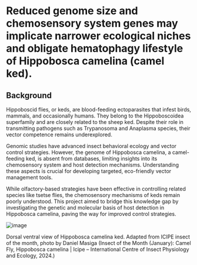 # Reduced genome size and chemosensory system genes may implicate narrower ecological niches and obligate hematophagy lifestyle of Hippobosca camelina (camel ked).

## Background

Hippoboscid flies, or keds, are blood-feeding ectoparasites that infest birds, mammals, and occasionally humans. They belong to the Hippoboscoidea superfamily and are closely related to the sheep ked. 
Despite their role in transmitting pathogens such as Trypanosoma and Anaplasma species, their vector competence remains underexplored.

Genomic studies have advanced insect behavioral ecology and vector control strategies. However, the genome of Hippobosca camelina, a camel-feeding ked, is absent from databases, limiting insights into its chemosensory system and host detection mechanisms. 
Understanding these aspects is crucial for developing targeted, eco-friendly vector management tools.

While olfactory-based strategies have been effective in controlling related species like tsetse flies, the chemosensory mechanisms of keds remain poorly understood. This project aimed to bridge this knowledge gap by investigating the genetic and molecular basis
of host detection in Hippobosca camelina, paving the way for improved control strategies.

![image](https://github.com/user-attachments/assets/9580a9bd-4aae-4fe8-89c1-0b390aa04769)

Dorsal ventral view of Hippobosca camelina ked. Adapted from ICIPE insect of the month, photo by Daniel Masiga (Insect of the Month (January): Camel Fly, Hippobosca camelina | Icipe – International Centre of Insect Physiology and Ecology, 2024.)
